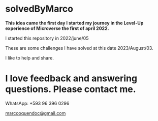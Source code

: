 # solvedByMarco
**This idea came the first day I started my journey in the Level-Up experience of Microverse the first of april 2022.**

I started this repository in 2022/june/05

These are some challenges I have solved at this date 2023/August/03.

I like to help and share.

# I love feedback and answering questions. Please contact me.

WhatsApp: +593 96 396 0296

marcooquendoc@gmail.com
